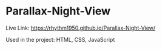 # Parallax-Night-View
Live Link: https://rhythm1950.github.io/Parallax-Night-View/

Used in the project: HTML, CSS, JavaScript

